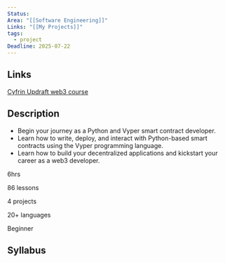 ```yaml
---
Status: 
Area: "[[Software Engineering]]"
Links: "[[My Projects]]"
tags:
  - project
Deadline: 2025-07-22
---
```

## Links

[Cyfrin Updraft web3 course](https://updraft.cyfrin.io/courses/intro-python-vyper-smart-contract-development)

## Description

- Begin your journey as a Python and Vyper smart contract developer. 
- Learn how to write, deploy, and interact with Python-based smart contracts using the Vyper programming language. 
- Learn how to build your decentralized applications and kickstart your career as a web3 developer.

6hrs

86 lessons

4 projects

20+ languages

Beginner
## Syllabus

